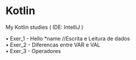 # Kotlin
My Kotlin studies ( IDE: IntelliJ )

• Exer_1 - Hello *name //Escrita e Leitura de dados<br>
• Exer_2 - Diferencas entre VAR e VAL<br>
• Exer_3 - Operadores<br>
